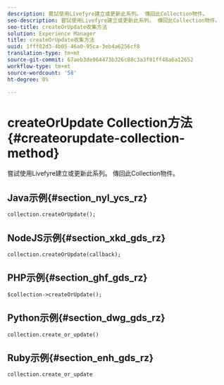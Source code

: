 ```yaml
---
description: 嘗試使用Livefyre建立或更新此系列。 傳回此Collection物件。
seo-description: 嘗試使用Livefyre建立或更新此系列。 傳回此Collection物件。
seo-title: createOrUpdate收集方法
solution: Experience Manager
title: createOrUpdate收集方法
uuid: 1fff82d3-4b05-46a0-95ca-3eb4a6256cf8
translation-type: tm+mt
source-git-commit: 67aeb3de964473b326c88c3a3f81ff48a6a12652
workflow-type: tm+mt
source-wordcount: '58'
ht-degree: 0%

---
```



# createOrUpdate Collection方法{#createorupdate-collection-method}

嘗試使用Livefyre建立或更新此系列。 傳回此Collection物件。

## Java示例{#section_nyl_ycs_rz}

```
collection.createOrUpdate(); 
```

## NodeJS示例{#section_xkd_gds_rz}

```
collection.createOrUpdate(callback); 
```

## PHP示例{#section_ghf_gds_rz}

```
$collection->createOrUpdate();
```

## Python示例{#section_dwg_gds_rz}

```
collection.create_or_update() 
```

## Ruby示例{#section_enh_gds_rz}

```
collection.create_or_update 
```

